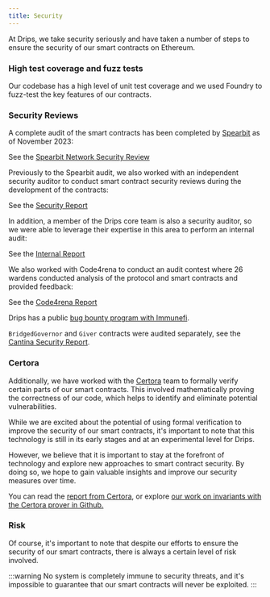 ```yaml
---
title: Security
---
```


At Drips, we take security seriously and have taken a number of steps to ensure the security of our smart contracts on Ethereum.

### High test coverage and fuzz tests

Our codebase has a high level of unit test coverage and we used Foundry to fuzz-test the key features of our contracts.

### Security Reviews

A complete audit of the smart contracts has been completed by [Spearbit](https://spearbit.com/) as of November 2023:

See the [Spearbit Network Security Review](/img/Spearbit_Drips_Network_Security_Review.pdf)

Previously to the Spearbit audit, we also worked with an independent security auditor to conduct smart contract security reviews during the development of the contracts:

See the [Security Report](/img/Drips_Audit_Report.pdf)

In addition, a member of the Drips core team is also a security auditor, so we were able to leverage their expertise in this area to perform an internal audit:

See the [Internal Report](https://hackmd.io/6_EgTHw6TVGlfxls0iKMAQ?view)

We also worked with Code4rena to conduct an audit contest where 26 wardens conducted analysis of the protocol and smart contracts and provided feedback:

See the [Code4rena Report](https://code4rena.com/reports/2023-01-drips)

Drips has a public [bug bounty program with Immunefi](https://immunefi.com/bounty/drips/).

`BridgedGovernor` and `Giver` contracts were audited separately, see the [Cantina Security Report](/img/cantina-05-july-2024-report-review-drips.pdf).

### Certora

Additionally, we have worked with the [Certora](https://www.certora.com/) team to formally verify certain parts of our smart contracts. This involved mathematically proving the correctness of our code, which helps to identify and eliminate potential vulnerabilities.

While we are excited about the potential of using formal verification to improve the security of our smart contracts, it's important to note that this technology is still in its early stages and at an experimental level for Drips.

However, we believe that it is important to stay at the forefront of technology and explore new approaches to smart contract security.  By doing so, we hope to gain valuable insights and improve our security measures over time.

You can read the [report from Certora](/img/Certora_Radicle_Drips_Report.pdf), or explore [our work on invariants with the Certora prover in Github.](https://github.com/radicle-dev/drips-contracts/tree/certora)

### Risk

Of course, it's important to note that despite our efforts to ensure the security of our smart contracts, there is always a certain level of risk involved.

:::warning
No system is completely immune to security threats, and it's impossible to guarantee that our smart contracts will never be exploited.
:::
